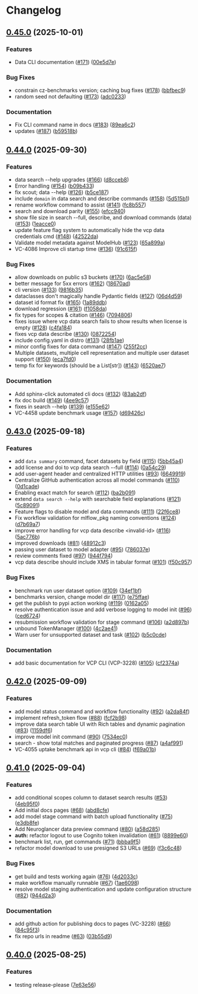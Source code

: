 # Changelog

## [0.45.0](https://github.com/chanzuckerberg/vcp-cli/compare/v0.44.0...v0.45.0) (2025-10-01)


### Features

* Data CLI documentation ([#171](https://github.com/chanzuckerberg/vcp-cli/issues/171)) ([00e5d7e](https://github.com/chanzuckerberg/vcp-cli/commit/00e5d7ecd98df1f96dcfafb61809a33623db0a85))


### Bug Fixes

* constrain cz-benchmarks version; caching bug fixes ([#178](https://github.com/chanzuckerberg/vcp-cli/issues/178)) ([bbfbec9](https://github.com/chanzuckerberg/vcp-cli/commit/bbfbec9ca6b583b1b2b7e34971c57132dcb34152))
* random seed not defaulting ([#173](https://github.com/chanzuckerberg/vcp-cli/issues/173)) ([adc0233](https://github.com/chanzuckerberg/vcp-cli/commit/adc0233aa824fe71eccefc8474265fe30c2e77bb))


### Documentation

* Fix CLI command name in docs ([#183](https://github.com/chanzuckerberg/vcp-cli/issues/183)) ([89ea6c2](https://github.com/chanzuckerberg/vcp-cli/commit/89ea6c2e2507436a481ee40a23d451e8de7c283c))
* updates ([#187](https://github.com/chanzuckerberg/vcp-cli/issues/187)) ([b59518b](https://github.com/chanzuckerberg/vcp-cli/commit/b59518b903dbd3daaf6be72acab26aa39c3b7d59))

## [0.44.0](https://github.com/chanzuckerberg/vcp-cli/compare/v0.43.0...v0.44.0) (2025-09-30)


### Features

* data search --help upgrades ([#166](https://github.com/chanzuckerberg/vcp-cli/issues/166)) ([d8cceb8](https://github.com/chanzuckerberg/vcp-cli/commit/d8cceb832fac319e845849922fbb37bbca0b9297))
* Error handling ([#154](https://github.com/chanzuckerberg/vcp-cli/issues/154)) ([b09b433](https://github.com/chanzuckerberg/vcp-cli/commit/b09b4339fad778dee6c96ad32e275b7c560639f6))
* fix scout; data --help ([#126](https://github.com/chanzuckerberg/vcp-cli/issues/126)) ([b5ce187](https://github.com/chanzuckerberg/vcp-cli/commit/b5ce187834ca655a5f8c7db14627a9c3909565aa))
* include `domain` in data search and describe commands ([#158](https://github.com/chanzuckerberg/vcp-cli/issues/158)) ([5d515b1](https://github.com/chanzuckerberg/vcp-cli/commit/5d515b117cd103d610ef668a93b2ef1546b35277))
* rename workflow command to assist ([#141](https://github.com/chanzuckerberg/vcp-cli/issues/141)) ([fc8b557](https://github.com/chanzuckerberg/vcp-cli/commit/fc8b557149f61cc8f1853f911d3afdc488b5ae41))
* search and download parity ([#155](https://github.com/chanzuckerberg/vcp-cli/issues/155)) ([efcc940](https://github.com/chanzuckerberg/vcp-cli/commit/efcc9400e5fb147649141d7e267fe5b3c7e7a32d))
* show file size in search --full, describe, and download commands (data) ([#153](https://github.com/chanzuckerberg/vcp-cli/issues/153)) ([1eacce0](https://github.com/chanzuckerberg/vcp-cli/commit/1eacce040b4cb54f33f7d5355a3ad2045fb18a9b))
* update feature flag system to automatically hide the vcp data credentials cmd ([#148](https://github.com/chanzuckerberg/vcp-cli/issues/148)) ([42522da](https://github.com/chanzuckerberg/vcp-cli/commit/42522dad6ddb40cb959906390dc899415c5d0689))
* Validate model metadata against ModelHub ([#123](https://github.com/chanzuckerberg/vcp-cli/issues/123)) ([65a899a](https://github.com/chanzuckerberg/vcp-cli/commit/65a899a3e0ca4cc522353f48a28120fdb02b72f4))
* VC-4086 Improve cli startup time ([#136](https://github.com/chanzuckerberg/vcp-cli/issues/136)) ([91c615f](https://github.com/chanzuckerberg/vcp-cli/commit/91c615ff951b3472a3c3119b3b0edae7c296d34c))


### Bug Fixes

* allow downloads on public s3 buckets ([#170](https://github.com/chanzuckerberg/vcp-cli/issues/170)) ([6ac5e58](https://github.com/chanzuckerberg/vcp-cli/commit/6ac5e5879fcccf2f6c4ad546a0ed331ffa383f78))
* better message for 5xx errors ([#162](https://github.com/chanzuckerberg/vcp-cli/issues/162)) ([18670ad](https://github.com/chanzuckerberg/vcp-cli/commit/18670ad9d9b563051ef9a81326ecbd0b6399f2ca))
* cli version ([#133](https://github.com/chanzuckerberg/vcp-cli/issues/133)) ([9816b35](https://github.com/chanzuckerberg/vcp-cli/commit/9816b35fdc072df4d74b59354f6ff25adb592485))
* dataclasses don't magically handle Pydantic fields ([#127](https://github.com/chanzuckerberg/vcp-cli/issues/127)) ([06d4d59](https://github.com/chanzuckerberg/vcp-cli/commit/06d4d59c8945bfb3118decf8268bac6314bf5226))
* dataset id format fix ([#165](https://github.com/chanzuckerberg/vcp-cli/issues/165)) ([1a89ddb](https://github.com/chanzuckerberg/vcp-cli/commit/1a89ddb23e5164e604cd7274b50d50056a5a45c1))
* download regression ([#161](https://github.com/chanzuckerberg/vcp-cli/issues/161)) ([f1058da](https://github.com/chanzuckerberg/vcp-cli/commit/f1058da946c5fb627d69fcab31075cd019d0279a))
* fix types for scopes & citation ([#146](https://github.com/chanzuckerberg/vcp-cli/issues/146)) ([7094806](https://github.com/chanzuckerberg/vcp-cli/commit/7094806f85d57cb950c91aa478a8f4e7fc3d71d9))
* fixes issue where vcp data search fails to show results when license is empty ([#128](https://github.com/chanzuckerberg/vcp-cli/issues/128)) ([c4fa184](https://github.com/chanzuckerberg/vcp-cli/commit/c4fa1842c7d798a6b3dca1a2b13eb8b7761769d7))
* fixes vcp data describe ([#130](https://github.com/chanzuckerberg/vcp-cli/issues/130)) ([0872254](https://github.com/chanzuckerberg/vcp-cli/commit/08722545d3e67a0fe560c4516d8073d60cdf6e36))
* include config.yaml in distro ([#131](https://github.com/chanzuckerberg/vcp-cli/issues/131)) ([28fb1ae](https://github.com/chanzuckerberg/vcp-cli/commit/28fb1aeb02f1958b97a2f54cccafa1887e3b98be))
* minor config fixes for data command ([#147](https://github.com/chanzuckerberg/vcp-cli/issues/147)) ([255f2cc](https://github.com/chanzuckerberg/vcp-cli/commit/255f2ccc7b4f28f76bd1afdb90d342ecdfb7454d))
* Multiple datasets, multiple cell representation and multiple user dataset support ([#150](https://github.com/chanzuckerberg/vcp-cli/issues/150)) ([eca7fd0](https://github.com/chanzuckerberg/vcp-cli/commit/eca7fd06fe4821a4caba26817e08c25f67e3425b))
* temp fix for keywords (should be a List[str]) ([#143](https://github.com/chanzuckerberg/vcp-cli/issues/143)) ([6520ae7](https://github.com/chanzuckerberg/vcp-cli/commit/6520ae7d8825c30bbdcc3a2da9f5291eeb721f21))


### Documentation

* Add sphinx-click automated cli docs ([#132](https://github.com/chanzuckerberg/vcp-cli/issues/132)) ([83ab2df](https://github.com/chanzuckerberg/vcp-cli/commit/83ab2dfeeb08a8bed4c87c8991f68765de9729dd))
* fix doc build ([#149](https://github.com/chanzuckerberg/vcp-cli/issues/149)) ([4ee9c57](https://github.com/chanzuckerberg/vcp-cli/commit/4ee9c575c9c9812730436231a012be3c8ddc06b0))
* fixes in search --help ([#139](https://github.com/chanzuckerberg/vcp-cli/issues/139)) ([e155e62](https://github.com/chanzuckerberg/vcp-cli/commit/e155e62d1f5906c6d383c737212b3b297d3a8d82))
* VC-4458 update benchmark usage ([#157](https://github.com/chanzuckerberg/vcp-cli/issues/157)) ([d69426c](https://github.com/chanzuckerberg/vcp-cli/commit/d69426c25f65f3fc48722c91c77a4b2d429ae7b4))

## [0.43.0](https://github.com/chanzuckerberg/vcp-cli/compare/v0.42.0...v0.43.0) (2025-09-18)


### Features

* add `data summary` command, facet datasets by field ([#115](https://github.com/chanzuckerberg/vcp-cli/issues/115)) ([5bb45a4](https://github.com/chanzuckerberg/vcp-cli/commit/5bb45a45a71ca008859a09dd614ed73ceeee26dd))
* add license and doi to vcp data search --full ([#114](https://github.com/chanzuckerberg/vcp-cli/issues/114)) ([0a54c29](https://github.com/chanzuckerberg/vcp-cli/commit/0a54c29cd4afaa9a1ea29bef9dea7f55f96e948a))
* add user-agent header and centralized HTTP utilities ([#93](https://github.com/chanzuckerberg/vcp-cli/issues/93)) ([6649919](https://github.com/chanzuckerberg/vcp-cli/commit/664991981a5bec8574850845443cb274d601ad29))
* Centralize GitHub authentication across all model commands ([#110](https://github.com/chanzuckerberg/vcp-cli/issues/110)) ([0d1cade](https://github.com/chanzuckerberg/vcp-cli/commit/0d1cadef247aaac8edf46ebf26d0a2a7c2edccbc))
* Enabling exact match for search ([#112](https://github.com/chanzuckerberg/vcp-cli/issues/112)) ([ba2b091](https://github.com/chanzuckerberg/vcp-cli/commit/ba2b0918e192dd5e611b743a728e472b796cdbde))
* extend `data search --help` with searchable field explanations ([#121](https://github.com/chanzuckerberg/vcp-cli/issues/121)) ([5c89091](https://github.com/chanzuckerberg/vcp-cli/commit/5c89091bb224e1986c0ed81ac6436cbbe94dec9b))
* Feature flags to disable model and data commands ([#111](https://github.com/chanzuckerberg/vcp-cli/issues/111)) ([22f6ce8](https://github.com/chanzuckerberg/vcp-cli/commit/22f6ce841a7b571bd62527615eee57ffdb5ec8f0))
* Fix workflow validation for mlflow_pkg naming conventions ([#124](https://github.com/chanzuckerberg/vcp-cli/issues/124)) ([d7b69a7](https://github.com/chanzuckerberg/vcp-cli/commit/d7b69a7d93698caf1dc082151777ba2229543c97))
* improve error handling for vcp data describe &lt;invalid-id&gt; ([#116](https://github.com/chanzuckerberg/vcp-cli/issues/116)) ([5ac776b](https://github.com/chanzuckerberg/vcp-cli/commit/5ac776baf7fb488a4a9b6df91d81efb88334f889))
* improved downloads ([#81](https://github.com/chanzuckerberg/vcp-cli/issues/81)) ([48912c3](https://github.com/chanzuckerberg/vcp-cli/commit/48912c3df5d5cdf165ed870a836d57a44ee19e70))
* passing user dataset to model adapter ([#95](https://github.com/chanzuckerberg/vcp-cli/issues/95)) ([786037e](https://github.com/chanzuckerberg/vcp-cli/commit/786037e266b89aa4956e918f7f27168ac2878d09))
* review comments fixed ([#97](https://github.com/chanzuckerberg/vcp-cli/issues/97)) ([944f794](https://github.com/chanzuckerberg/vcp-cli/commit/944f794caf3acc0d2de4bd663ac4f07a4e518be1))
* vcp data describe should include XMS in tabular format ([#101](https://github.com/chanzuckerberg/vcp-cli/issues/101)) ([f50c957](https://github.com/chanzuckerberg/vcp-cli/commit/f50c9572f3f209814bbef4e0664620bda4ea96bf))


### Bug Fixes

* benchmark run user dataset option ([#109](https://github.com/chanzuckerberg/vcp-cli/issues/109)) ([34ef1bf](https://github.com/chanzuckerberg/vcp-cli/commit/34ef1bfbaaa157fea515797673072754cd9efc95))
* benchmarks version, change model dir ([#117](https://github.com/chanzuckerberg/vcp-cli/issues/117)) ([e75ffae](https://github.com/chanzuckerberg/vcp-cli/commit/e75ffaed0aa6d53e233802a607122238bca83d4e))
* get the publish to pypi action working ([#119](https://github.com/chanzuckerberg/vcp-cli/issues/119)) ([0162a05](https://github.com/chanzuckerberg/vcp-cli/commit/0162a05bc39a16ba0d01406eefc46bcb430a0c6b))
* resolve authentication issue and add verbose logging to model init ([#96](https://github.com/chanzuckerberg/vcp-cli/issues/96)) ([ced6724](https://github.com/chanzuckerberg/vcp-cli/commit/ced6724e77340849358d29fb2fe420d0c59ba431))
* resubmission workflow validation for stage command ([#106](https://github.com/chanzuckerberg/vcp-cli/issues/106)) ([a2d897b](https://github.com/chanzuckerberg/vcp-cli/commit/a2d897bdc3609301e10a1db0c182836776665df0))
* unbound TokenManager ([#100](https://github.com/chanzuckerberg/vcp-cli/issues/100)) ([4c2ae41](https://github.com/chanzuckerberg/vcp-cli/commit/4c2ae41fafa58ab340b354fbfaa00a2cfe50dec6))
* Warn user for unsupported dataset and task ([#102](https://github.com/chanzuckerberg/vcp-cli/issues/102)) ([b5c0cde](https://github.com/chanzuckerberg/vcp-cli/commit/b5c0cde606704a989253949b8f46e2d896c929ec))


### Documentation

* add basic documentation for VCP CLI (VCP-3228) ([#105](https://github.com/chanzuckerberg/vcp-cli/issues/105)) ([cf2374a](https://github.com/chanzuckerberg/vcp-cli/commit/cf2374af536736b4f014fe40522c2a828e7366b5))

## [0.42.0](https://github.com/chanzuckerberg/vcp-cli/compare/v0.41.0...v0.42.0) (2025-09-09)


### Features

* add model status command and workflow functionality ([#92](https://github.com/chanzuckerberg/vcp-cli/issues/92)) ([a2da84f](https://github.com/chanzuckerberg/vcp-cli/commit/a2da84fe5da96d7ac5011bacc04627f804c65fb5))
* implement refresh_token flow ([#88](https://github.com/chanzuckerberg/vcp-cli/issues/88)) ([fcf2b98](https://github.com/chanzuckerberg/vcp-cli/commit/fcf2b98444dcfb568cadbdc02c2a3a759942a5d2))
* improve data search table UI with Rich tables and dynamic pagination ([#83](https://github.com/chanzuckerberg/vcp-cli/issues/83)) ([1159df6](https://github.com/chanzuckerberg/vcp-cli/commit/1159df67316958467ad0fdb5cb25469987e5e84e))
* improve model init command ([#90](https://github.com/chanzuckerberg/vcp-cli/issues/90)) ([7534ec0](https://github.com/chanzuckerberg/vcp-cli/commit/7534ec0601d007f1c287ef71c033533561a976df))
* search - show total matches and paginated progress ([#87](https://github.com/chanzuckerberg/vcp-cli/issues/87)) ([a4af991](https://github.com/chanzuckerberg/vcp-cli/commit/a4af991037e099d3614dc97afb1b5350d08d7f49))
* VC-4055 uptake benchmark api in vcp cli ([#84](https://github.com/chanzuckerberg/vcp-cli/issues/84)) ([f69a01b](https://github.com/chanzuckerberg/vcp-cli/commit/f69a01ba1a73ba39e93e2daf27bf6406f2fdb617))

## [0.41.0](https://github.com/chanzuckerberg/vcp-cli/compare/v0.40.0...v0.41.0) (2025-09-04)


### Features

* add conditional scopes column to dataset search results ([#53](https://github.com/chanzuckerberg/vcp-cli/issues/53)) ([4eb95f0](https://github.com/chanzuckerberg/vcp-cli/commit/4eb95f0ea28b1a6bc2718143fcf07e5dd27554b1))
* Add initial docs pages ([#68](https://github.com/chanzuckerberg/vcp-cli/issues/68)) ([abd8cfe](https://github.com/chanzuckerberg/vcp-cli/commit/abd8cfe766bb150cb853e6369ce3181c57423f7c))
* add model stage command with batch upload functionality ([#75](https://github.com/chanzuckerberg/vcp-cli/issues/75)) ([e3db8fe](https://github.com/chanzuckerberg/vcp-cli/commit/e3db8fea73ea47b7e08bc8c5b1668eaaa42c07a6))
* Add Neuroglancer data preview command ([#80](https://github.com/chanzuckerberg/vcp-cli/issues/80)) ([a58d285](https://github.com/chanzuckerberg/vcp-cli/commit/a58d285a6729623dd3f4ef48866fc83255393b2f))
* **auth:** refactor logout to use Cognito token invalidation ([#61](https://github.com/chanzuckerberg/vcp-cli/issues/61)) ([8899e60](https://github.com/chanzuckerberg/vcp-cli/commit/8899e6040f680a314fbdc1a18a675f34ead888b2))
* benchmark list, run, get commands ([#71](https://github.com/chanzuckerberg/vcp-cli/issues/71)) ([bbba9f5](https://github.com/chanzuckerberg/vcp-cli/commit/bbba9f5cb805a196d501fe0530625bc0b81a048e))
* refactor model download to use presigned S3 URLs ([#69](https://github.com/chanzuckerberg/vcp-cli/issues/69)) ([f3c6c48](https://github.com/chanzuckerberg/vcp-cli/commit/f3c6c488fb31ac9e1e4471c82d5ea6720886150b))


### Bug Fixes

* get build and tests working again ([#76](https://github.com/chanzuckerberg/vcp-cli/issues/76)) ([4d2033c](https://github.com/chanzuckerberg/vcp-cli/commit/4d2033c7e8bdcfe974e1b603a47a287310ea4835))
* make workflow manually runnable ([#67](https://github.com/chanzuckerberg/vcp-cli/issues/67)) ([1ae6098](https://github.com/chanzuckerberg/vcp-cli/commit/1ae60986a09b568e0d3883cb5a3d1b54208f8238))
* resolve model staging authentication and update configuration structure ([#82](https://github.com/chanzuckerberg/vcp-cli/issues/82)) ([944d2a3](https://github.com/chanzuckerberg/vcp-cli/commit/944d2a3c07e7574c96859d333c5599ffeb5f7bdb))


### Documentation

* add github action for publishing docs to pages (VC-3228) ([#66](https://github.com/chanzuckerberg/vcp-cli/issues/66)) ([84c95f3](https://github.com/chanzuckerberg/vcp-cli/commit/84c95f3a8e68a0ce1d7ff605abfa2320f73de91c))
* fix repo urls in readme ([#63](https://github.com/chanzuckerberg/vcp-cli/issues/63)) ([03b55d9](https://github.com/chanzuckerberg/vcp-cli/commit/03b55d9f3a92448154198a909fe5952d07afe51e))

## [0.40.0](https://github.com/chanzuckerberg/vcp-cli/compare/v0.39.0...v0.40.0) (2025-08-25)


### Features

* testing release-please ([7e63e56](https://github.com/chanzuckerberg/vcp-cli/commit/7e63e56d6c73c74f595a6de2893be2c3bb3507a6))

